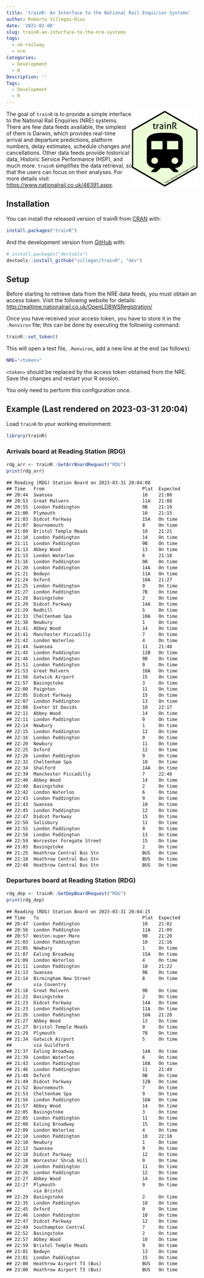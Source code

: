 ```yaml
---
title: 'trainR: An Interface to the National Rail Enquiries Systems'
author: Roberto Villegas-Diaz
date: '2021-02-08'
slug: trainR-an-interface-to-the-nre-systems
tags:
  - uk-railway
  - nre
Categories:
  - Development
  - R
Description: ''
Tags:
  - Development
  - R
---
```


<img src="https://raw.githubusercontent.com/villegar/trainR/main/inst/images/logo.png" alt="logo" align="right" height=200px/>

The goal of `trainR` is to provide a simple interface to the 
National Rail Enquiries (NRE) systems. There are few data feeds 
available, the simplest of them is Darwin, which provides real-time 
arrival and departure predictions, platform numbers, delay estimates, 
schedule changes and cancellations. Other data feeds provide historical 
data, Historic Service Performance (HSP), and much more. `trainR` 
simplifies the data retrieval, so that the users can focus on their 
analyses. For more details visit 
https://www.nationalrail.co.uk/46391.aspx.

## Installation

You can install the released version of trainR from [CRAN](https://CRAN.R-project.org) with:

``` r
install.packages("trainR")
```

And the development version from [GitHub](https://github.com/) with:

``` r
# install.packages("devtools")
devtools::install_github("villegar/trainR", "dev")
```

## Setup
Before starting to retrieve data from the NRE data feeds, you must obtain an access token. 
Visit the following website for details: http://realtime.nationalrail.co.uk/OpenLDBWSRegistration/

Once you have received your access token, you have to store it in the `.Renviron` file; this can be 
done by executing the following command:


```r
trainR::set_token()
```

This will open a text file, `.Renviron`, add a new line at the end (as follows):

```bash
NRE="<token>"
```

`<token>` should be replaced by the access token obtained from the NRE. Save the changes and restart 
your R session.

You only need to perform this configuration once.

## Example (Last rendered on 2023-03-31 20:04)

Load `trainR` to your working environment:

```r
library(trainR)
```

### Arrivals board at Reading Station (RDG)


```r
rdg_arr <- trainR::GetArrBoardRequest("RDG")
print(rdg_arr)
```

```
## Reading (RDG) Station Board on 2023-03-31 20:04:08
## Time   From                                    Plat  Expected
## 20:44  Swansea                                 10    21:00
## 20:53  Great Malvern                           11A   21:08
## 20:55  London Paddington                       9B    21:19
## 21:00  Plymouth                                10    21:15
## 21:03  Didcot Parkway                          15A   On time
## 21:07  Bournemouth                             8     On time
## 21:09  Bristol Temple Meads                    10    21:21
## 21:10  London Paddington                       14    On time
## 21:11  London Paddington                       9B    On time
## 21:13  Abbey Wood                              13    On time
## 21:13  London Waterloo                         6     21:18
## 21:16  London Paddington                       9B    On time
## 21:20  London Paddington                       14A   On time
## 21:21  Bedwyn                                  11A   On time
## 21:24  Oxford                                  10A   21:27
## 21:25  London Paddington                       9     On time
## 21:27  London Paddington                       7B    On time
## 21:28  Basingstoke                             2     On time
## 21:29  Didcot Parkway                          14A   On time
## 21:29  Redhill                                 5     On time
## 21:33  Cheltenham Spa                          10A   On time
## 21:38  Newbury                                 1     On time
## 21:41  Abbey Wood                              14    On time
## 21:41  Manchester Piccadilly                   7     On time
## 21:42  London Waterloo                         4     On time
## 21:44  Swansea                                 11    21:48
## 21:45  London Paddington                       12B   On time
## 21:46  London Paddington                       9B    On time
## 21:51  London Paddington                       9     On time
## 21:53  Great Malvern                           10A   On time
## 21:56  Gatwick Airport                         15    On time
## 21:57  Basingstoke                             3     On time
## 22:00  Paignton                                11    On time
## 22:05  Didcot Parkway                          15    On time
## 22:07  London Paddington                       13    On time
## 22:08  Exeter St Davids                        10    22:17
## 22:11  Abbey Wood                              14    On time
## 22:11  London Paddington                       9     On time
## 22:14  Newbury                                 1     On time
## 22:15  London Paddington                       12    On time
## 22:16  London Paddington                       9     On time
## 22:20  Newbury                                 11    On time
## 22:25  Oxford                                  12    On time
## 22:26  London Paddington                       9     On time
## 22:32  Cheltenham Spa                          10    On time
## 22:34  Shalford                                14A   On time
## 22:39  Manchester Piccadilly                   7     22:48
## 22:40  Abbey Wood                              14    On time
## 22:40  Basingstoke                             2     On time
## 22:42  London Waterloo                         6     On time
## 22:43  London Paddington                       9     On time
## 22:43  Swansea                                 10    On time
## 22:45  London Paddington                       12    On time
## 22:47  Didcot Parkway                          15    On time
## 22:50  Salisbury                               11    On time
## 22:55  London Paddington                       9     On time
## 22:58  London Paddington                       13    On time
## 22:59  Worcester Foregate Street               15    On time
## 23:03  Basingstoke                             2     On time
## 21:25  Heathrow Central Bus Stn                BUS   On time
## 22:18  Heathrow Central Bus Stn                BUS   On time
## 22:48  Heathrow Central Bus Stn                BUS   On time
```

### Departures board at Reading Station (RDG)


```r
rdg_dep <- trainR::GetDepBoardRequest("RDG")
print(rdg_dep)
```

```
## Reading (RDG) Station Board on 2023-03-31 20:04:15
## Time   To                                      Plat  Expected
## 20:47  London Paddington                       10    21:02
## 20:56  London Paddington                       11A   21:09
## 20:57  Weston-super-Mare                       9B    21:20
## 21:03  London Paddington                       10    21:16
## 21:05  Newbury                                 1     On time
## 21:07  Ealing Broadway                         15A   On time
## 21:09  London Waterloo                         4     On time
## 21:11  London Paddington                       10    21:22
## 21:13  Swansea                                 9B    On time
## 21:14  Birmingham New Street                   8     On time
##        via Coventry                            
## 21:18  Great Malvern                           9B    On time
## 21:22  Basingstoke                             2     On time
## 21:23  Didcot Parkway                          14A   On time
## 21:23  London Paddington                       11A   On time
## 21:26  London Paddington                       10A   21:28
## 21:27  Abbey Wood                              13    On time
## 21:27  Bristol Temple Meads                    9     On time
## 21:29  Plymouth                                7B    On time
## 21:34  Gatwick Airport                         5     On time
##        via Guildford                           
## 21:37  Ealing Broadway                         14A   On time
## 21:39  London Waterloo                         6     On time
## 21:43  London Paddington                       10A   On time
## 21:46  London Paddington                       11    21:49
## 21:48  Oxford                                  9B    On time
## 21:49  Didcot Parkway                          12B   On time
## 21:52  Bournemouth                             7     On time
## 21:53  Cheltenham Spa                          9     On time
## 21:56  London Paddington                       10A   On time
## 21:57  Abbey Wood                              14    On time
## 22:05  Basingstoke                             3     On time
## 22:05  London Paddington                       11    On time
## 22:08  Ealing Broadway                         15    On time
## 22:09  London Waterloo                         4     On time
## 22:10  London Paddington                       10    22:18
## 22:10  Newbury                                 1     On time
## 22:13  Swansea                                 9     On time
## 22:18  Didcot Parkway                          12    On time
## 22:18  Worcester Shrub Hill                    9     On time
## 22:20  London Paddington                       11    On time
## 22:26  London Paddington                       12    On time
## 22:27  Abbey Wood                              14    On time
## 22:27  Plymouth                                9     On time
##        via Bristol                             
## 22:29  Basingstoke                             2     On time
## 22:35  London Paddington                       10    On time
## 22:45  Oxford                                  9     On time
## 22:46  London Paddington                       10    On time
## 22:47  Didcot Parkway                          12    On time
## 22:49  Southampton Central                     7     On time
## 22:52  Basingstoke                             2     On time
## 22:57  Abbey Wood                              10    On time
## 22:59  Bristol Temple Meads                    9     On time
## 23:01  Bedwyn                                  13    On time
## 23:01  London Paddington                       15    On time
## 22:00  Heathrow Airport T3 (Bus)               BUS   On time
## 23:00  Heathrow Airport T3 (Bus)               BUS   On time
```

